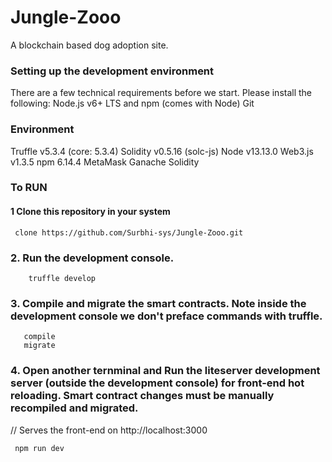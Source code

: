 # Jungle-Zooo
A blockchain based dog adoption site.

### Setting up the development environment

There are a few technical requirements before we start. Please install the following:
 Node.js v6+ LTS and npm (comes with Node)
 Git
 
 ### Environment
 
 Truffle v5.3.4 (core: 5.3.4)
 Solidity v0.5.16 (solc-js)
 Node v13.13.0
 Web3.js v1.3.5
 npm 6.14.4
 MetaMask
 Ganache
 Solidity
 
 ### To RUN
 
 #### 1 Clone this repository in your system 
 
     clone https://github.com/Surbhi-sys/Jungle-Zooo.git
 
 ### 2. Run the development console.
 
        truffle develop
        
   
       
 ### 3. Compile and migrate the smart contracts. Note inside the development console we don't preface commands with truffle.

       compile
       migrate
 
### 4. Open another ternminal and Run the liteserver development server (outside the development console) for front-end hot reloading. Smart contract changes must be manually recompiled and migrated.

// Serves the front-end on http://localhost:3000

     npm run dev
 
